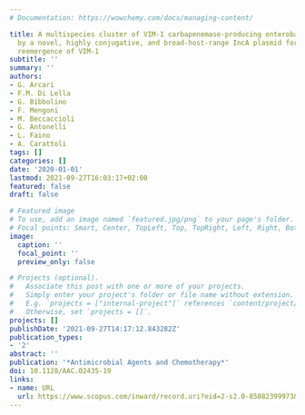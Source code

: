 ```yaml
---
# Documentation: https://wowchemy.com/docs/managing-content/

title: A multispecies cluster of VIM-1 carbapenemase-producing enterobacterales linked
  by a novel, highly conjugative, and broad-host-range IncA plasmid forebodes the
  reemergence of VIM-1
subtitle: ''
summary: ''
authors:
- G. Arcari
- F.M. Di Lella
- G. Bibbolino
- F. Mengoni
- M. Beccaccioli
- G. Antonelli
- L. Faino
- A. Carattoli
tags: []
categories: []
date: '2020-01-01'
lastmod: 2021-09-27T16:03:17+02:00
featured: false
draft: false

# Featured image
# To use, add an image named `featured.jpg/png` to your page's folder.
# Focal points: Smart, Center, TopLeft, Top, TopRight, Left, Right, BottomLeft, Bottom, BottomRight.
image:
  caption: ''
  focal_point: ''
  preview_only: false

# Projects (optional).
#   Associate this post with one or more of your projects.
#   Simply enter your project's folder or file name without extension.
#   E.g. `projects = ["internal-project"]` references `content/project/deep-learning/index.md`.
#   Otherwise, set `projects = []`.
projects: []
publishDate: '2021-09-27T14:17:12.843282Z'
publication_types:
- '2'
abstract: ''
publication: '*Antimicrobial Agents and Chemotherapy*'
doi: 10.1128/AAC.02435-19
links:
- name: URL
  url: https://www.scopus.com/inward/record.uri?eid=2-s2.0-85082399973&doi=10.1128%2fAAC.02435-19&partnerID=40&md5=31f09263607c9a73e7f04f7d95299f20
---
```

